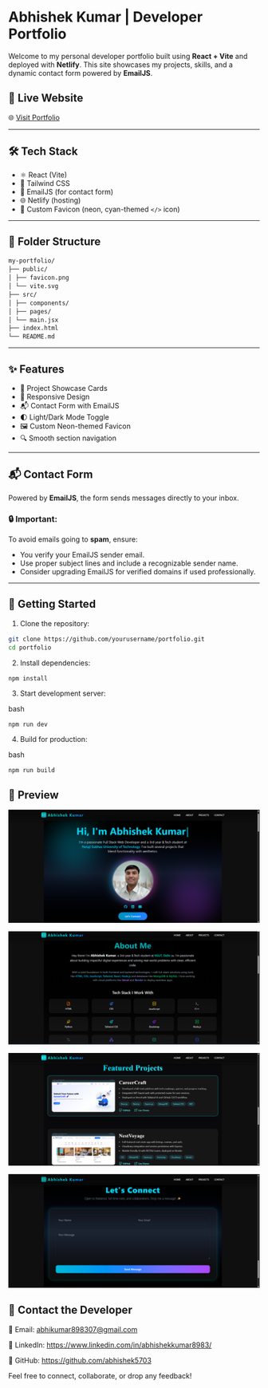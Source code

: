 # Abhishek Kumar | Developer Portfolio

Welcome to my personal developer portfolio built using **React + Vite** and deployed with **Netlify**. This site showcases my projects, skills, and a dynamic contact form powered by **EmailJS**.

## 🔗 Live Website

🌐 [Visit Portfolio](https://portfolio8983.netlify.app/)  


---

## 🛠️ Tech Stack

- ⚛️ React (Vite)
- 💨 Tailwind CSS
- 📩 EmailJS (for contact form)
- 🌐 Netlify (hosting)
- 🎨 Custom Favicon (neon, cyan-themed `</>` icon)

---

## 📁 Folder Structure
```bash
my-portfolio/
├── public/
│ ├── favicon.png
│ └── vite.svg
├── src/
│ ├── components/
│ ├── pages/
│ └── main.jsx
├── index.html
└── README.md
```


---

## ✨ Features

- 💼 Project Showcase Cards
- 📱 Responsive Design
- 📬 Contact Form with EmailJS
- 🌓 Light/Dark Mode Toggle
- 🖼️ Custom Neon-themed Favicon
- 🔍 Smooth section navigation

---

## 📬 Contact Form

Powered by **EmailJS**, the form sends messages directly to your inbox.

### 🔒 Important:
To avoid emails going to **spam**, ensure:
- You verify your EmailJS sender email.
- Use proper subject lines and include a recognizable sender name.
- Consider upgrading EmailJS for verified domains if used professionally.

---

## 🚀 Getting Started

1. Clone the repository:

```bash
git clone https://github.com/yourusername/portfolio.git
cd portfolio
```

2. Install dependencies:

```bash
npm install
```

3. Start development server:

bash
```
npm run dev
```

4. Build for production:

bash
```
npm run build
```

## 📸 Preview

![Portfolio Preview](public/demo1.png)

![Portfolio Preview](public/demo2.png)

![Portfolio Preview](public/demo3.png)

![Portfolio Preview](public/demo4.png)



## 💬 Contact the Developer
📧 Email: abhikumar898307@gmail.com

🔗 LinkedIn: https://www.linkedin.com/in/abhishekkumar8983/

🐙 GitHub: https://github.com/abhishek5703

Feel free to connect, collaborate, or drop any feedback!



